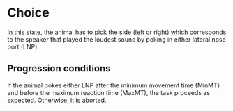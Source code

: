 # Choice
In this state, the animal has to pick the side (left or right) which corresponds to the speaker that played the loudest sound by poking in either lateral nose port (LNP).

## Progression conditions
If the animal pokes either LNP after the minimum movement time (MinMT) and before the maximum reaction time (MaxMT), the task proceeds as expected. Otherwise, it is aborted.